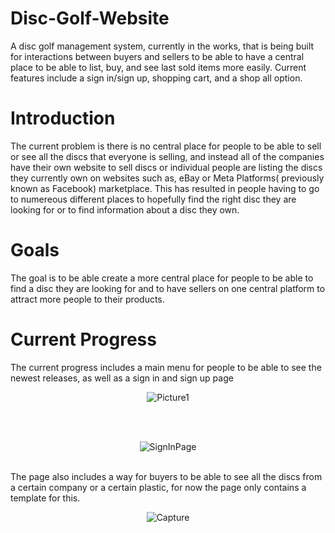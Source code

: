 # Disc-Golf-Website
A disc golf management system, currently in the works, that is being built for interactions between buyers and sellers to be able to have a central place to be able to list, buy, and see last sold items more easily. Current features include a sign in/sign up, shopping cart, and a shop all option.

# Introduction
The current problem is there is no central place for people to be able to sell or see all the discs that everyone is selling, and instead all of the companies have their own website to sell discs or individual people are listing the discs they currently own on websites such as, eBay or Meta Platforms( previously known as Facebook) marketplace. This has resulted in people having to go to numereous different places to hopefully find the right disc they are looking for or to find information about a disc they own.

# Goals
The goal is to be able create a more central place for people to be able to find a disc they are looking for and to have sellers on one central platform to attract more people to their products. 

# Current Progress <br> 
The current progress includes a main menu for people to be able to see the newest releases, as well as a sign in and sign up page
<br> <p align= "center"> ![Picture1](https://user-images.githubusercontent.com/77820332/156283026-65f8a36b-1936-4189-a319-f1d4d0e77abf.png) </p>
<br> <br> <p align= "center"> ![SignInPage](https://user-images.githubusercontent.com/77820332/142134708-02564fd3-fe20-4b14-8a9e-01a92fe03f8d.JPG) </p>

<br> The page also includes a way for buyers to be able to see all the discs from a certain company or a certain plastic, for now the page only contains a template for this.
<br> <p align= "center">![Capture](https://user-images.githubusercontent.com/77820332/142135213-c14a82d7-3c6d-4fc3-bfe4-cd4768cdc012.JPG) </p>
